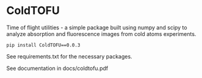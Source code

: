 # ColdTOFU

Time of flight utilities - a simple package built using numpy and scipy to analyze absorption and fluorescence images
from cold atoms experiments.

`pip install ColdTOFU==0.0.3`


See requirements.txt for the necessary packages.

See documentation in docs/coldtofu.pdf
